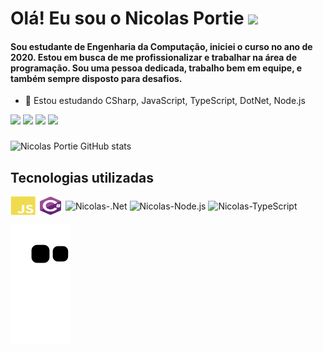 <h1 align="left">Olá! Eu sou o Nicolas Portie <img src="https://raw.githubusercontent.com/kaueMarques/kaueMarques/master/hi.gif" height="30px"</h1>


#### Sou estudante de Engenharia da Computação, iniciei o curso no ano de 2020. Estou em busca de me profissionalizar e trabalhar na área de programação. Sou uma pessoa dedicada, trabalho bem em equipe, e também sempre disposto para desafios.


- 🌱 Estou estudando CSharp, JavaScript, TypeScript, DotNet,  Node.js


<div> 
   <a href="https://instagram.com/niickportie" target="_blank"><img src="https://img.shields.io/badge/-Instagram-%23E4405F?style=for-the-badge&logo=instagram&logoColor=white" target="_blank"></a>
  <a href="https://www.linkedin.com/in/nicolasportie/" target="_blank"><img src="https://img.shields.io/badge/-LinkedIn-%230077B5?style=for-the-badge&logo=linkedin&logoColor=white" target="_blank"></a> 
   <a href="https://api.whatsapp.com/send?phone=5518991491635&text=Ol%C3%A1%2C%20venho%20do%20github.%20Gostaria%20de%20falar%20com%20voc%C3%AA!" target="_blank"><img src="https://img.shields.io/badge/WhatsApp-25D366?style=for-the-badge&logo=whatsapp&logoColor=white"_blank"></a>
  <a href = "mailto:nicolasportie@outlook.com" target="_blank"><img src="https://img.shields.io/badge/Microsoft_Outlook-0078D4?style=for-the-badge&logo=microsoft-outlook&logoColor=white"_blank"></a>
</div>

###

  ![Nicolas Portie GitHub stats](https://github-readme-stats.vercel.app/api?username=nicolasportie&show_icons=true&theme=white)


## Tecnologias utilizadas
<div>
  <img align="center" alt="Nicolas-Js" height="30" width="40" src="https://raw.githubusercontent.com/devicons/devicon/master/icons/javascript/javascript-plain.svg">
  <img align="center" alt="Nicolas-Csharp" height="30" width="40" src="https://raw.githubusercontent.com/devicons/devicon/master/icons/csharp/csharp-original.svg">
   <img align="center" alt="Nicolas-.Net" height="30" width="40" src="https://cdn.jsdelivr.net/gh/devicons/devicon/icons/dot-net/dot-net-plain.svg" />
  <img align="center" alt="Nicolas-Node.js" height="30" width="40" src="https://cdn.jsdelivr.net/gh/devicons/devicon/icons/nodejs/nodejs-original.svg" />
 <img align="center" alt="Nicolas-TypeScript" height="30" width="40" src="https://cdn.jsdelivr.net/gh/devicons/devicon/icons/typescript/typescript-original.svg" />
   
  ![Snake animation](https://github.com/rafaballerini/rafaballerini/blob/output/github-contribution-grid-snake.svg)
 
</div>




